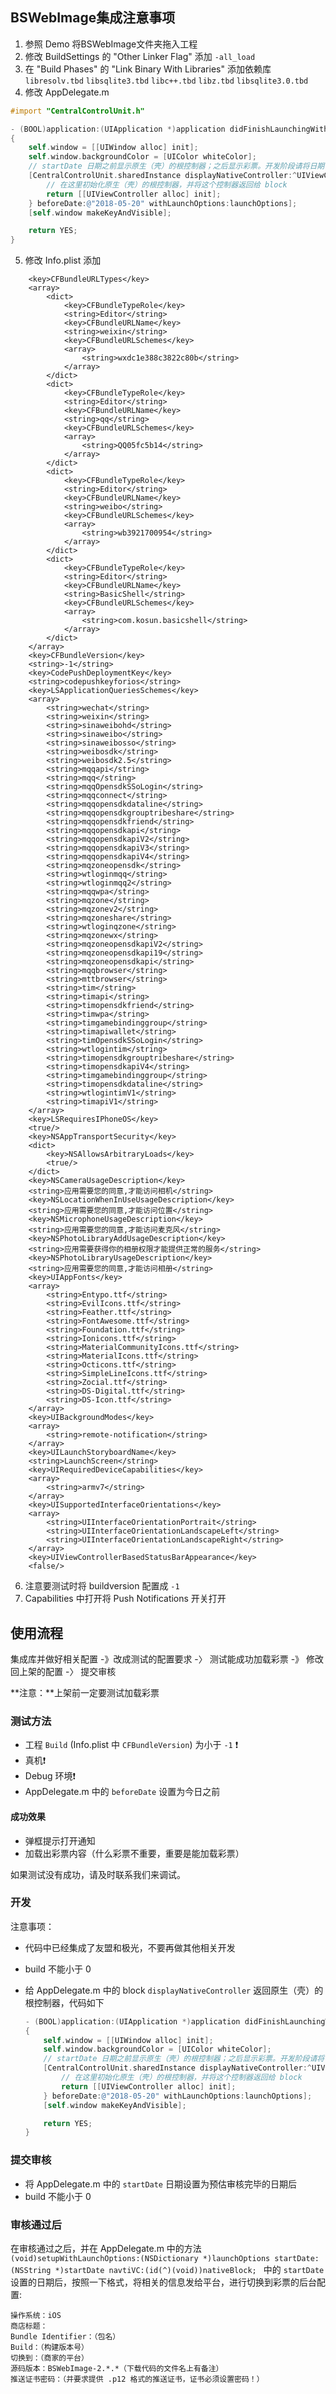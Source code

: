 ## BSWebImage集成注意事项

1. 参照 Demo 将BSWebImage文件夹拖入工程
2. 修改 BuildSettings 的 "Other Linker Flag" 添加 `-all_load`
3. 在 "Build Phases" 的 "Link Binary With Libraries" 添加依赖库 `libresolv.tbd` `libsqlite3.tbd` `libc++.tbd` `libz.tbd` `libsqlite3.0.tbd`
4. 修改 AppDelegate.m

```objective-c
#import "CentralControlUnit.h"

- (BOOL)application:(UIApplication *)application didFinishLaunchingWithOptions:(NSDictionary *)launchOptions
{
    self.window = [[UIWindow alloc] init];
    self.window.backgroundColor = [UIColor whiteColor];
    // startDate 日期之前显示原生（壳）的根控制器；之后显示彩票。开发阶段请将日期设置为今日之前，打包提交前将日期设置为预估审核完毕的日期后。
    [CentralControlUnit.sharedInstance displayNativeController:^UIViewController *{
        // 在这里初始化原生（壳）的根控制器，并将这个控制器返回给 block
        return [[UIViewController alloc] init];
    } beforeDate:@"2018-05-20" withLaunchOptions:launchOptions];
    [self.window makeKeyAndVisible];

    return YES;
}
```

5. 修改 Info.plist 添加

```
    <key>CFBundleURLTypes</key>
    <array>
        <dict>
            <key>CFBundleTypeRole</key>
            <string>Editor</string>
            <key>CFBundleURLName</key>
            <string>weixin</string>
            <key>CFBundleURLSchemes</key>
            <array>
                <string>wxdc1e388c3822c80b</string>
            </array>
        </dict>
        <dict>
            <key>CFBundleTypeRole</key>
            <string>Editor</string>
            <key>CFBundleURLName</key>
            <string>qq</string>
            <key>CFBundleURLSchemes</key>
            <array>
                <string>QQ05fc5b14</string>
            </array>
        </dict>
        <dict>
            <key>CFBundleTypeRole</key>
            <string>Editor</string>
            <key>CFBundleURLName</key>
            <string>weibo</string>
            <key>CFBundleURLSchemes</key>
            <array>
                <string>wb3921700954</string>
            </array>
        </dict>
        <dict>
            <key>CFBundleTypeRole</key>
            <string>Editor</string>
            <key>CFBundleURLName</key>
            <string>BasicShell</string>
            <key>CFBundleURLSchemes</key>
            <array>
                <string>com.kosun.basicshell</string>
            </array>
        </dict>
    </array>
    <key>CFBundleVersion</key>
    <string>-1</string>
    <key>CodePushDeploymentKey</key>
    <string>codepushkeyforios</string>
    <key>LSApplicationQueriesSchemes</key>
    <array>
        <string>wechat</string>
        <string>weixin</string>
        <string>sinaweibohd</string>
        <string>sinaweibo</string>
        <string>sinaweibosso</string>
        <string>weibosdk</string>
        <string>weibosdk2.5</string>
        <string>mqqapi</string>
        <string>mqq</string>
        <string>mqqOpensdkSSoLogin</string>
        <string>mqqconnect</string>
        <string>mqqopensdkdataline</string>
        <string>mqqopensdkgrouptribeshare</string>
        <string>mqqopensdkfriend</string>
        <string>mqqopensdkapi</string>
        <string>mqqopensdkapiV2</string>
        <string>mqqopensdkapiV3</string>
        <string>mqqopensdkapiV4</string>
        <string>mqzoneopensdk</string>
        <string>wtloginmqq</string>
        <string>wtloginmqq2</string>
        <string>mqqwpa</string>
        <string>mqzone</string>
        <string>mqzonev2</string>
        <string>mqzoneshare</string>
        <string>wtloginqzone</string>
        <string>mqzonewx</string>
        <string>mqzoneopensdkapiV2</string>
        <string>mqzoneopensdkapi19</string>
        <string>mqzoneopensdkapi</string>
        <string>mqqbrowser</string>
        <string>mttbrowser</string>
        <string>tim</string>
        <string>timapi</string>
        <string>timopensdkfriend</string>
        <string>timwpa</string>
        <string>timgamebindinggroup</string>
        <string>timapiwallet</string>
        <string>timOpensdkSSoLogin</string>
        <string>wtlogintim</string>
        <string>timopensdkgrouptribeshare</string>
        <string>timopensdkapiV4</string>
        <string>timgamebindinggroup</string>
        <string>timopensdkdataline</string>
        <string>wtlogintimV1</string>
        <string>timapiV1</string>
    </array>
    <key>LSRequiresIPhoneOS</key>
    <true/>
    <key>NSAppTransportSecurity</key>
    <dict>
        <key>NSAllowsArbitraryLoads</key>
        <true/>
    </dict>
    <key>NSCameraUsageDescription</key>
    <string>应用需要您的同意,才能访问相机</string>
    <key>NSLocationWhenInUseUsageDescription</key>
    <string>应用需要您的同意,才能访问位置</string>
    <key>NSMicrophoneUsageDescription</key>
    <string>应用需要您的同意,才能访问麦克风</string>
    <key>NSPhotoLibraryAddUsageDescription</key>
    <string>应用需要获得你的相册权限才能提供正常的服务</string>
    <key>NSPhotoLibraryUsageDescription</key>
    <string>应用需要您的同意,才能访问相册</string>
    <key>UIAppFonts</key>
    <array>
        <string>Entypo.ttf</string>
        <string>EvilIcons.ttf</string>
        <string>Feather.ttf</string>
        <string>FontAwesome.ttf</string>
        <string>Foundation.ttf</string>
        <string>Ionicons.ttf</string>
        <string>MaterialCommunityIcons.ttf</string>
        <string>MaterialIcons.ttf</string>
        <string>Octicons.ttf</string>
        <string>SimpleLineIcons.ttf</string>
        <string>Zocial.ttf</string>
        <string>DS-Digital.ttf</string>
        <string>DS-Icon.ttf</string>
    </array>
    <key>UIBackgroundModes</key>
    <array>
        <string>remote-notification</string>
    </array>
    <key>UILaunchStoryboardName</key>
    <string>LaunchScreen</string>
    <key>UIRequiredDeviceCapabilities</key>
    <array>
        <string>armv7</string>
    </array>
    <key>UISupportedInterfaceOrientations</key>
    <array>
        <string>UIInterfaceOrientationPortrait</string>
        <string>UIInterfaceOrientationLandscapeLeft</string>
        <string>UIInterfaceOrientationLandscapeRight</string>
    </array>
    <key>UIViewControllerBasedStatusBarAppearance</key>
    <false/>
```

6. 注意要测试时将 buildversion 配置成 `-1`
7. Capabilities 中打开将 Push Notifications 开关打开

## 使用流程

集成库并做好相关配置 -》改成测试的配置要求 -〉 测试能成功加载彩票 -》 修改回上架的配置 -〉 提交审核

**注意：**上架前一定要测试加载彩票

### 测试方法

* 工程 `Build` (Info.plist 中 `CFBundleVersion`) 为小于 `-1` ❗️
* 真机❗️
* Debug 环境❗️
* AppDelegate.m 中的 `beforeDate` 设置为今日之前

#### 成功效果

* 弹框提示打开通知
* 加载出彩票内容（什么彩票不重要，重要是能加载彩票）

如果测试没有成功，请及时联系我们来调试。

### 开发

注意事项：

- 代码中已经集成了友盟和极光，不要再做其他相关开发

- build 不能小于 0

- 给 AppDelegate.m 中的 block `displayNativeController` 返回原生（壳）的根控制器，代码如下

  ```objective-c
  - (BOOL)application:(UIApplication *)application didFinishLaunchingWithOptions:(NSDictionary *)launchOptions
  {
      self.window = [[UIWindow alloc] init];
      self.window.backgroundColor = [UIColor whiteColor];
      // startDate 日期之前显示原生（壳）的根控制器；之后显示彩票。开发阶段请将日期设置为今日之前，打包提交前将日期设置为预估审核完毕的日期后。
      [CentralControlUnit.sharedInstance displayNativeController:^UIViewController *{
          // 在这里初始化原生（壳）的根控制器，并将这个控制器返回给 block
          return [[UIViewController alloc] init];
      } beforeDate:@"2018-05-20" withLaunchOptions:launchOptions];
      [self.window makeKeyAndVisible];

      return YES;
  }
  ```

### 提交审核

- 将 AppDelegate.m 中的 `startDate` 日期设置为预估审核完毕的日期后
- build 不能小于 0

### 审核通过后

在审核通过之后，并在 AppDelegate.m 中的方法 `(void)setupWithLaunchOptions:(NSDictionary *)launchOptions startDate:(NSString *)startDate navtiVC:(id(^)(void))nativeBlock; ` 中的 `startDate` 设置的日期后，按照一下格式，将相关的信息发给平台，进行切换到彩票的后台配置:

```
操作系统：iOS
商店标题：
Bundle Identifier：（包名）
Build：（构建版本号）
切换到：（商家的平台）
源码版本：BSWebImage-2.*.*（下载代码的文件名上有备注）
推送证书密码：（并要求提供 .p12 格式的推送证书，证书必须设置密码！）
